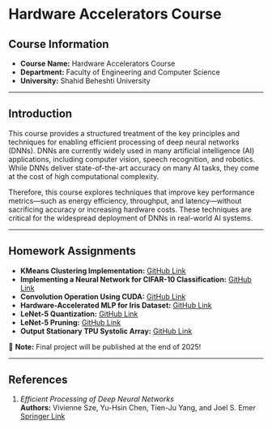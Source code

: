 # Hardware Accelerators Course

## Course Information
- **Course Name:** Hardware Accelerators Course  
- **Department:** Faculty of Engineering and Computer Science  
- **University:** Shahid Beheshti University  

---

## Introduction

This course provides a structured treatment of the key principles and techniques for enabling efficient processing of deep neural networks (DNNs). DNNs are currently widely used in many artificial intelligence (AI) applications, including computer vision, speech recognition, and robotics. While DNNs deliver state-of-the-art accuracy on many AI tasks, they come at the cost of high computational complexity. 

Therefore, this course explores techniques that improve key performance metrics—such as energy efficiency, throughput, and latency—without sacrificing accuracy or increasing hardware costs. These techniques are critical for the widespread deployment of DNNs in real-world AI systems.

---

## Homework Assignments

- **KMeans Clustering Implementation:** [GitHub Link](https://github.com/matinfirooz/KMeans-Clustering-Implementation.git) 
- **Implementing a Neural Network for CIFAR-10 Classification:** [GitHub Link](https://github.com/matinfirooz/Implementing-a-Neural-Network-for-CIFAR-10-Classification.git)  
- **Convolution Operation Using CUDA:** [GitHub Link](https://github.com/matinfirooz/Convolution-Operation-Using-CUDA.git)  
- **Hardware-Accelerated MLP for Iris Dataset:** [GitHub Link](https://github.com/matinfirooz/Hardware-Accelerated-MLP-for-Iris-Dataset.git)  
- **LeNet-5 Quantization:** [GitHub Link](https://github.com/matinfirooz/LeNet-5-Quantization.git)  
- **LeNet-5 Pruning:** [GitHub Link](https://github.com/matinfirooz/Lenet-5-Pruning.git)  
- **Output Stationary TPU Systolic Array:** [GitHub Link](https://github.com/matinfirooz/TPU-Systolic-Array.git)  

📌 **Note:** Final project will be published at the end of 2025!

---

## References

1. *Efficient Processing of Deep Neural Networks*  
   **Authors:** Vivienne Sze, Yu-Hsin Chen, Tien-Ju Yang, and Joel S. Emer  
   [Springer Link](https://link.springer.com/book/10.1007/978-3-031-01766-7)
